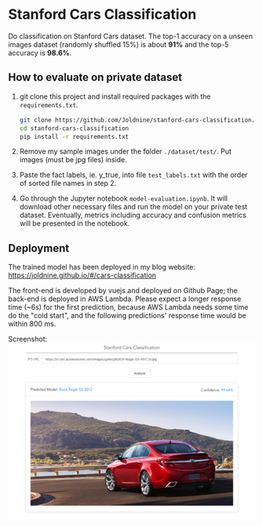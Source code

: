 # Stanford Cars Classification
Do classification on Stanford Cars dataset. The top-1 accuracy on a unseen images dataset (randomly shuffled 15%) is about **91%** and the top-5 accuracy is **98.6%**.

## How to evaluate on private dataset
1. git clone this project and install required packages with the `requirements.txt`.
    ```bash
    git clone https://github.com/Joldnine/stanford-cars-classification.git
    cd stanford-cars-classification
    pip install -r requirements.txt
    ```
2. Remove my sample images under the folder `./dataset/test/`. Put images (must be jpg files) inside.

3. Paste the fact labels, ie. y_true, into file `test_labels.txt` with the order of sorted file names in step 2.

4. Go through the Jupyter notebook `model-evaluation.ipynb`. It will download other necessary files and run the model on your private test dataset. Eventually, metrics including accuracy and confusion metrics will be presented in the notebook.

## Deployment
The trained model has been deployed in my blog website: https://joldnine.github.io/#/cars-classification

The front-end is developed by vuejs and deployed on Github Page; the back-end is deployed in AWS Lambda. Please expect a longer response time (~6s) for the first prediction, because AWS Lambda needs some time do the "cold start", and the following predictions' response time would be within 800 ms.

Screenshot:
![alt text](resources/images/demo.png "Demo Screenshot")
